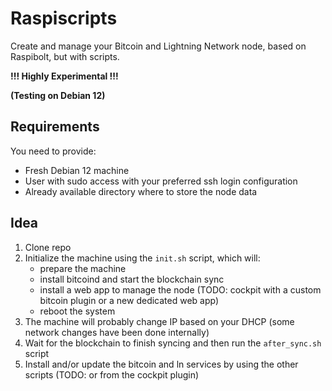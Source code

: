 # Raspiscripts

Create and manage your Bitcoin and Lightning Network node, based on Raspibolt, but with scripts.

**!!! Highly Experimental !!!**

**(Testing on Debian 12)**

## Requirements

You need to provide:
- Fresh Debian 12 machine
- User with sudo access with your preferred ssh login configuration
- Already available directory where to store the node data

## Idea

1. Clone repo
2. Initialize the machine using the `init.sh` script, which will:
    - prepare the machine
    - install bitcoind and start the blockchain sync
    - install a web app to manage the node (TODO: cockpit with a custom bitcoin plugin or a new dedicated web app)
    - reboot the system
3. The machine will probably change IP based on your DHCP (some network changes have been done internally)
4. Wait for the blockchain to finish syncing and then run the `after_sync.sh` script
4. Install and/or update the bitcoin and ln services by using the other scripts (TODO: or from the cockpit plugin)
